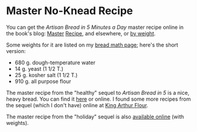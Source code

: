 [noKnead]: ../indices/noKnead.html

# Master No-Knead Recipe

You can get the *Artisan Bread in 5 Minutes a Day* master recipe online in the book's blog: [Master](http://www.artisanbreadinfive.com/2013/10/22/the-new-artisan-bread-in-five-minutes-a-day-is-launched-back-to-basics-updated) [Recipe](http://www.artisanbreadinfive.com/2008/04/27/great-coverage-in-the-week-magazine-but-there-was-one-little-problem), and elsewhere, or [by weight](https://artisanbreadinfive.com/2007/11/26/question-about-weighing-the-flour/#comment-249).

Some weights for it are listed on my [bread math page](../bread/math.md); here's the short version:

* 680 g. dough-temperature water
* 14 g. yeast (1 1/2 T.)
* 25 g. kosher salt (1 1/2 T.)
* 910 g. all purpose flour

The master recipe from the "healthy" sequel to _Artisan Bread in 5_ is a nice, heavy bread.  You can find it [here](../bread/healthy.md) or online.  I found some more recipes from the sequel (which I don't have) online at [King Arthur Flour](http://web.archive.org/web/20170308064612/http://blog.kingarthurflour.com/2010/02/14/when-trends-collide-no-knead-meet-whole-grain/).

The master recipe from the "holiday" sequel is also [available online](https://artisanbreadinfive.com/2018/11/22/white-bread-master-recipe-from-holiday-and-celebration-bread-in-five/) (with weights).
